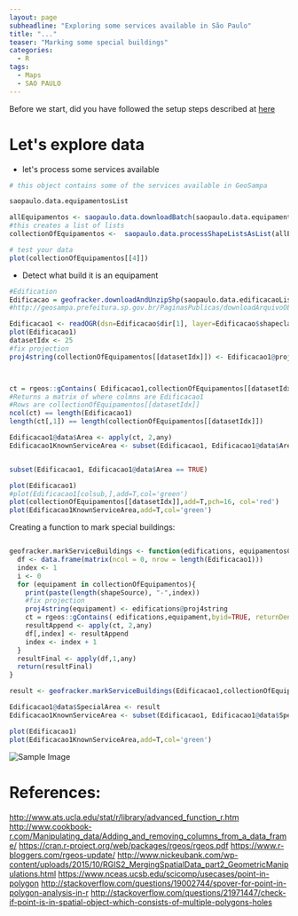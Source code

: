```yaml
---
layout: page
subheadline: "Exploring some services available in São Paulo"
title: "..."
teaser: "Marking some special buildings"
categories:
  - R
tags:
  - Maps
  - SAO PAULO
---
```


Before we start, did you have followed the setup steps described at [here]({{site.url}}/RStudioSetupV2)

# Let's explore data

- let's process some services available

```R
# this object contains some of the services available in GeoSampa

saopaulo.data.equipamentosList

allEquipamentos <- saopaulo.data.downloadBatch(saopaulo.data.equipamentosList )
#this creates a list of lists
collectionOfEquipamentos <-  saopaulo.data.processShapeListsAsList(allEquipamentos,"sirgas|SIRGAS")

# test your data
plot(collectionOfEquipamentos[[4]])


```

- Detect what build it is an equipament

```R
#Edification
Edificacao = geofracker.downloadAndUnzipShp(saopaulo.data.edificacaoList[79])
#http://geosampa.prefeitura.sp.gov.br/PaginasPublicas/downloadArquivoOL.aspx?orig=DownloadCamadas&arq=06_Habita%E7%E3o%20e%20Edifica%E7%E3o%5C%5CEdifica%E7%E3o%5C%5CShapefile%5C%5CSHP_edificacao_AGUA_RASA&arqTipo=Shapefile

Edificacao1 <- readOGR(dsn=Edificacao$dir[1], layer=Edificacao$shapeclass[1])
plot(Edificacao1)
datasetIdx <- 25
#fix projection
proj4string(collectionOfEquipamentos[[datasetIdx]]) <- Edificacao1@proj4string



ct = rgeos::gContains( Edificacao1,collectionOfEquipamentos[[datasetIdx]],byid=TRUE, returnDense=TRUE )
#Returns a matrix of where colmns are Edificacao1
#Rows are collectionOfEquipamentos[[datasetIdx]]
ncol(ct) == length(Edificacao1)
length(ct[,1]) == length(collectionOfEquipamentos[[datasetIdx]])

Edificacao1@data$Area <- apply(ct, 2,any)
Edificacao1KnownServiceArea <- subset(Edificacao1, Edificacao1@data$Area == TRUE)


subset(Edificacao1, Edificacao1@data$Area == TRUE)

plot(Edificacao1)
#plot(Edificacao1[colsub,],add=T,col='green')
plot(collectionOfEquipamentos[[datasetIdx]],add=T,pch=16, col='red')
plot(Edificacao1KnownServiceArea,add=T,col='green')

```


Creating a function to mark special buildings:


```R

geofracker.markServiceBuildings <- function(edifications, equipamentosCollection) {
  df <- data.frame(matrix(ncol = 0, nrow = length(Edificacao1)))
  index <- 1
  i <- 0
  for (equipament in collectionOfEquipamentos){
    print(paste(length(shapeSource), "-",index))
    #fix projection
    proj4string(equipament) <- edifications@proj4string
    ct = rgeos::gContains( edifications,equipament,byid=TRUE, returnDense=TRUE )
    resultAppend <- apply(ct, 2,any)
    df[,index] <- resultAppend
    index <- index + 1
  }
  resultFinal <- apply(df,1,any)
  return(resultFinal)
}

result <- geofracker.markServiceBuildings(Edificacao1,collectionOfEquipamentos)

Edificacao1@data$SpecialArea <- result
Edificacao1KnownServiceArea <- subset(Edificacao1, Edificacao1@data$SpecialArea == TRUE)

plot(Edificacao1)
plot(Edificacao1KnownServiceArea,add=T,col='green')


```

![Sample Image]({{site.url}}/images/20160923_MarkingSpecialBuilding.png)



# References:
http://www.ats.ucla.edu/stat/r/library/advanced_function_r.htm
http://www.cookbook-r.com/Manipulating_data/Adding_and_removing_columns_from_a_data_frame/
https://cran.r-project.org/web/packages/rgeos/rgeos.pdf
https://www.r-bloggers.com/rgeos-update/
http://www.nickeubank.com/wp-content/uploads/2015/10/RGIS2_MergingSpatialData_part2_GeometricManipulations.html
https://www.nceas.ucsb.edu/scicomp/usecases/point-in-polygon
http://stackoverflow.com/questions/19002744/spover-for-point-in-polygon-analysis-in-r
http://stackoverflow.com/questions/21971447/check-if-point-is-in-spatial-object-which-consists-of-multiple-polygons-holes
